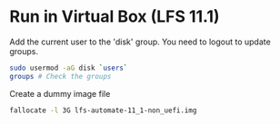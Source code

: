 # Run in Virtual Box (LFS 11.1)
Add the current user to the 'disk' group. You need to logout to update groups.
``` bash
sudo usermod -aG disk `users`
groups # Check the groups
```

Create a dummy image file
``` bash
fallocate -l 3G lfs-automate-11_1-non_uefi.img
```
